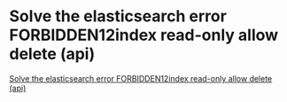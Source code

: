 # Solve the elasticsearch error FORBIDDEN12index read-only  allow delete (api)
[Solve the elasticsearch error FORBIDDEN12index read-only  allow delete (api)](https://aiwithcloud.com/2022/09/16/solve_the_elasticsearch_error_forbidden12index_read_only__allow_delete_api/)